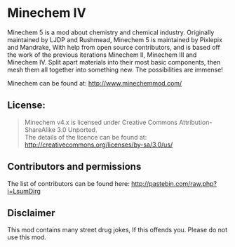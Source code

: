 Minechem IV
=========

Minechem 5 is a mod about chemistry and chemical industry. Originally maintained by LJDP and Rushmead, Minechem 5 is maintained by Pixlepix and Mandrake, With help from open source contributors, and is based off the work of the previous iterations Minechem II, Minechem III and Minechem IV. Split apart materials into their most basic components, then mesh them all together into something new. The possibilities are immense!

Minechem can be found at: http://www.minechemmod.com/

## License:

> Minechem v4.x is licensed under Creative Commons Attribution-ShareAlike 3.0 Unported. <br />
The details of the licence can be found at: http://creativecommons.org/licenses/by-sa/3.0/us/

## Contributors and permissions
The list of contributors can be found here: http://pastebin.com/raw.php?i=LsumDirg

## Disclaimer
This mod contains many street drug jokes, If this offends you. Please do not use this mod.